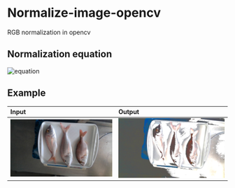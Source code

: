 # Normalize-image-opencv

RGB normalization in opencv


## Normalization equation

![equation](https://akash0x53.github.io/images/norm/eq.png)

## Example

| Input | Output     | 
| :-------- | :------- | 
| ![original](original.png) | ![normalize](norm.png) | 
